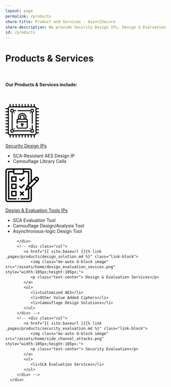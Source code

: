 ```yaml
---
layout: page
permalink: /products
share-title: Product and Services - Async2Secure
share-description: We provide Security Design IPs, Design & Evaluation Tools IPS and Security Evaluation
id: /products
---
```


<div class="hero--small">
   <div class="hero__wrap">
      <h1 class="hero__title">Products & Services </h1>
   </div>
</div>
<br>
<article class="new">
   <h4>Our Products & Services include:</h4>
   <br>
   <br>
   <div class="container">
      <div class="row">
         <div class="col">
            <a href="{{ site.baseurl }}{% link _pages/products/security_design_ips.md %}" class="link-block">
               <img class="mx-auto d-block image" src="/assets/home/security_design_ips.png" style="width:105px;height:105px;">
               <p class="text-center"> Security Design IPs</p>
            </a>
            <ul>
               <li>SCA-Resistant AES Design IP</li>
               <li>Camouflage Library Cells</li>
            </ul>
         </div>
         <div class="col">
            <a href="{{ site.baseurl }}{% link _pages/products/design_and_evaluation_tools.md %}" class="link-block">
               <img class="mx-auto d-block image" src="/assets/home/design_evaluation_tools.png" style="width:105px;height:105px;">
               <p class="text-center"> Design & Evaluation Tools IPs
               </p>
            </a>
            <ul>
               <li>SCA Evaluation Tool</li>
               <li>Camouflage Design/Analysis Tool</li>
               <li>Asynchronous-logic Design Tool</li>
            </ul>
          
         </div>
         <!-- <div class="col">
            <a href="{{ site.baseurl }}{% link _pages/products/design_solution.md %}" class="link-block">
               <img class="mx-auto d-block image" src="/assets/home/design_evaluation_sevices.png" style="width:105px;height:105px;">
               <p class="text-center"> Design & Evaluation Services</p>
            </a>
            <ul>
               <li>Customized AES</li>
               <li>Other Value Added Ciphers</li>
               <li>Camouflage Design Solutions</li>
            </ul>
         </div> -->
         <!-- <div class="col">
            <a href="{{ site.baseurl }}{% link _pages/products/security_evaluation.md %}" class="link-block">
               <img class="mx-auto d-block image" src="/assets/home/side_channel_attacks.png" style="width:105px;height:105px;">
               <p class="text-center"> Security Evaluation</p>
            </a>
            <ul>
               <li>SCA Evaluation Services</li>
            </ul>
         </div> -->
      </div>
   </div>
</article>
